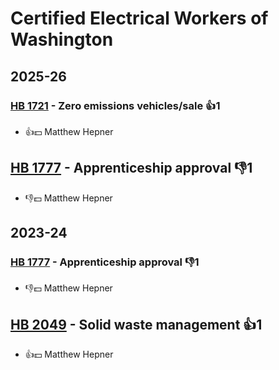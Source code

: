 # Certified Electrical Workers of Washington
## 2025-26

### [HB 1721](/bill/2025-26/hb/1721/) - Zero emissions vehicles/sale 👍1  
* 👍💵 Matthew Hepner

## [HB 1777](/bill/2025-26/hb/1777/) - Apprenticeship approval  👎1 
* 👎💵 Matthew Hepner

## 2023-24

### [HB 1777](/bill/2023-24/hb/1777/) - Apprenticeship approval  👎1 
* 👎💵 Matthew Hepner

## [HB 2049](/bill/2023-24/hb/2049/) - Solid waste management 👍1  
* 👍💵 Matthew Hepner
